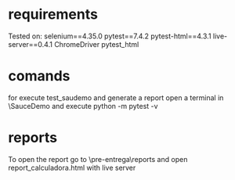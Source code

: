 

# requirements
Tested on:
    selenium==4.35.0
    pytest==7.4.2
    pytest-html==4.3.1
    live-server==0.4.1
    ChromeDriver
    pytest_html

# comands
for execute test_saudemo and generate a report open a terminal in \SauceDemo and execute
python -m pytest -v

# reports
To open the report go to \pre-entrega\reports and open report_calculadora.html with live server

